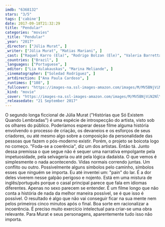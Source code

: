 ```yaml
---
imdb: "6368132"
stars: "3/5"
tags: ['cabine']
date: 2017-09-18T21:32:29
title: "Pendular"
categories: "movies"
_title: "Pendular"
_year: "2017"
_director: ["Júlia Murat", ]
_writer: ["Júlia Murat", "Matias Mariani", ]
_cast: ["Raquel Karro (Ela)", "Rodrigo Bolzan (Ele)", "Valeria Barretta (Dolores)", "Renato Linhares (Leco)", "Neto Machado (Gal)", "Martina Revollo (Martina)", "Felipe Rocha (Donato)", "Larissa Siqueira (Luiza)", "Marcio Vito (Rui)", ]
_countries: ["Brazil", ]
_languages: ["Portuguese", ]
_editor: ["Lia Kulakauskas", "Marina Meliande", ]
_cinematographer: ["Soledad Rodríguez", ]
_artdirection: ["Ana Paula Cardoso", ]
_runtimes: ["108", ]
_fullcover: "https://images-na.ssl-images-amazon.com/images/M/MV5BNjViN2NlYmYtODYyNC00ZGY5LThhNDAtYTcyZDVlZjI3Zjc5L2ltYWdlXkEyXkFqcGdeQXVyNDk0OTYwODA@.jpg"
_kind: "movie"
_cover: "https://images-na.ssl-images-amazon.com/images/M/MV5BNjViN2NlYmYtODYyNC00ZGY5LThhNDAtYTcyZDVlZjI3Zjc5L2ltYWdlXkEyXkFqcGdeQXVyNDk0OTYwODA@._V1._SX100_SY133_.jpg"
_releasedate: "21 September 2017"
---
```

O segundo longa ficcional de Júlia Murat ("Histórias que Só Existem Quando Lembradas") é uma espécie de introspecção do artista, visto sob os olhares do público. Poderíamos esperar desse filme alguma história envolvendo o processo de criação, os devaneios e os esforços de seus criadores, ou até mesmo algo sobre a composição da personalidade das pessoas que fazem o pós-moderno existir. Porém, o projeto se boicota logo no começo. "Foda-se a coerência", diz um dos artistas. Então tá. Junto dessa premissa o que segue não é sequer uma narrativa empolgante pela impetuosidade, pela selvageria ou até pela lógica dadaísta. O que vemos é simplesmente o nada acontecendo. Vidas normais correndo juntas. Um conflito ou outro. Possivelmente alguns símbolos pelo caminho, símbolos esses que ninguém se importa. Eu até inventei um: "pain" do lar. É a dor deles viverem nesse galpão perigoso e nojento. Está em uma mistura de inglês/português porque o casal principal parece que fala em idiomas diferentes. Apenas no sexo parecem se entender. É um filme longo que não conta a história de nada da melhor maneira possível, se é que isso é possível. O resultado é algo que não vai conseguir ficar na sua mente nem pelos primeiros cinco minutos após o final. Boa sorte em racionalizar a incoerência. É preciso muito exercício intelectual para criar-se uma obra relevante. Para Murat e seus personagens, aparentemente tudo isso não importa.
